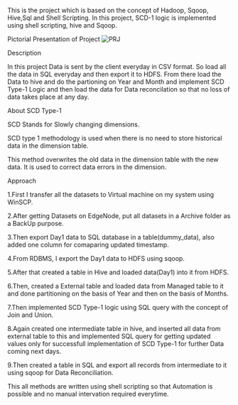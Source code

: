 This is the project which is based on the concept of Hadoop, Sqoop, Hive,Sql and Shell Scripting. In this project, SCD-1 logic is implemented using shell scripting, hive and Sqoop.

Pictorial Presentation of Project
![PRJ](https://user-images.githubusercontent.com/107995926/175781084-30b27f94-104b-4ca9-945c-ee7ddce15bbb.jpeg)



Description

In this project Data is sent by the client everyday in CSV format. So load all the data in SQL everyday and then export it to HDFS. From there load the Data to hive
and do the partioning on Year and Month and implement SCD Type-1 Logic and then load the data for Data reconcilation so that no loss of data takes place at any day.




About SCD Type-1

SCD Stands for Slowly changing dimensions.

SCD type 1 methodology is used when there is no need to store historical data in the dimension table.

This method overwrites the old data in the dimension table with the new data. It is used to correct data errors in the dimension.



Approach

1.First I transfer all the datasets to Virtual machine on my system using WinSCP.

2.After getting Datasets on EdgeNode, put all datasets in a Archive folder as a BackUp purpose.

3.Then export Day1 data to SQL database in a table(dummy_data), also added one column for comaparing updated timestamp.

4.From RDBMS, I export the Day1 data to HDFS using sqoop.

5.After that created a table in Hive and loaded data(Day1) into it from HDFS.

6.Then, created a External table and loaded data from Managed table to it and
done partitioning on the basis of Year and then on the basis of Months.

7.Then implemented SCD Type-1 logic using SQL query with the concept of Join and Union.

8.Again created one intermediate table in hive, and inserted all data from external table to this and implemented SQL query for getting updated values only for successfull implementation of SCD Type-1 for further Data coming next days.

9.Then created a table in SQL and export all records from intermediate to it using sqoop for Data Reconciliation.




This all methods are written using shell scripting so that Automation is possible and no manual intervation required everytime.

